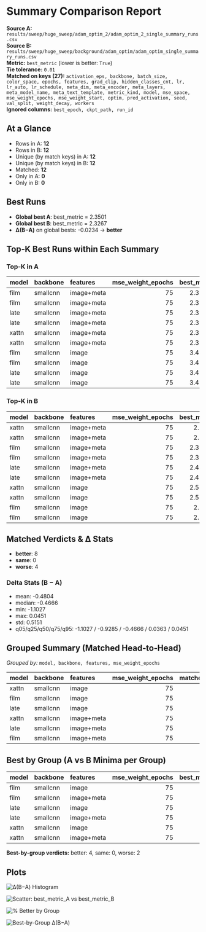 # Summary Comparison Report

**Source A:** `results/sweep/huge_sweep/adam_optim_2/adam_optim_2_single_summary_runs.csv`  
**Source B:** `results/sweep/huge_sweep/background/adam_optim/adam_optim_single_summary_runs.csv`  
**Metric:** `best_metric`  (lower is better: `True`)  
**Tie tolerance:** `0.01`  
**Matched on keys (27):** `activation_eps, backbone, batch_size, color_space, epochs, features, grad_clip, hidden_classes_cnt, lr, lr_auto, lr_schedule, meta_dim, meta_encoder, meta_layers, meta_model_name, meta_text_template, metric_kind, model, mse_space, mse_weight_epochs, mse_weight_start, optim, pred_activation, seed, val_split, weight_decay, workers`  
**Ignored columns:** `best_epoch, ckpt_path, run_id`

## At a Glance

- Rows in A: **12**
- Rows in B: **12**
- Unique (by match keys) in A: **12**
- Unique (by match keys) in B: **12**
- Matched: **12**
- Only in A: **0**
- Only in B: **0**

## Best Runs

- **Global best A**: best_metric = 2.3501
- **Global best B**: best_metric = 2.3267
- **Δ(B−A)** on global bests: -0.0234 → **better**

## Top‑K Best Runs within Each Summary

### Top‑K in A
| model   | backbone   | features   |   mse_weight_epochs |   best_metric |
|:--------|:-----------|:-----------|--------------------:|--------------:|
| film    | smallcnn   | image+meta |                  75 |       2.35006 |
| film    | smallcnn   | image+meta |                  75 |       2.35006 |
| late    | smallcnn   | image+meta |                  75 |       2.37568 |
| late    | smallcnn   | image+meta |                  75 |       2.37568 |
| xattn   | smallcnn   | image+meta |                  75 |       2.38813 |
| xattn   | smallcnn   | image+meta |                  75 |       2.38875 |
| film    | smallcnn   | image      |                  75 |       3.47031 |
| film    | smallcnn   | image      |                  75 |       3.47031 |
| late    | smallcnn   | image      |                  75 |       3.49255 |
| late    | smallcnn   | image      |                  75 |       3.49255 |

### Top‑K in B
| model   | backbone   | features   |   mse_weight_epochs |   best_metric |
|:--------|:-----------|:-----------|--------------------:|--------------:|
| xattn   | smallcnn   | image+meta |                  75 |       2.3267  |
| xattn   | smallcnn   | image+meta |                  75 |       2.3267  |
| film    | smallcnn   | image+meta |                  75 |       2.39517 |
| film    | smallcnn   | image+meta |                  75 |       2.39517 |
| late    | smallcnn   | image+meta |                  75 |       2.41201 |
| late    | smallcnn   | image+meta |                  75 |       2.41201 |
| xattn   | smallcnn   | image      |                  75 |       2.52045 |
| xattn   | smallcnn   | image      |                  75 |       2.52045 |
| film    | smallcnn   | image      |                  75 |       2.5418  |
| film    | smallcnn   | image      |                  75 |       2.5418  |

## Matched Verdicts & Δ Stats

- **better**: 8  
- **same**: 0  
- **worse**: 4  

### Delta Stats (B − A)

- mean: -0.4804
- median: -0.4666
- min: -1.1027
- max: 0.0451
- std: 0.5151
- q05/q25/q50/q75/q95: -1.1027 / -0.9285 / -0.4666 / 0.0363 / 0.0451

## Grouped Summary (Matched Head‑to‑Head)

_Grouped by:_ `model, backbone, features, mse_weight_epochs`

| model   | backbone   | features   |   mse_weight_epochs |   matched |   better |   same |   worse |   delta_mean |   delta_median |   pct_better |
|:--------|:-----------|:-----------|--------------------:|----------:|---------:|-------:|--------:|-------------:|---------------:|-------------:|
| xattn   | smallcnn   | image      |                  75 |         2 |        2 |      0 |       0 |   -1.10272   |     -1.10272   |          100 |
| film    | smallcnn   | image      |                  75 |         2 |        2 |      0 |       0 |   -0.928508  |     -0.928508  |          100 |
| late    | smallcnn   | image      |                  75 |         2 |        2 |      0 |       0 |   -0.871083  |     -0.871083  |          100 |
| xattn   | smallcnn   | image+meta |                  75 |         2 |        2 |      0 |       0 |   -0.0617391 |     -0.0617391 |          100 |
| late    | smallcnn   | image+meta |                  75 |         2 |        0 |      0 |       2 |    0.0363353 |      0.0363353 |            0 |
| film    | smallcnn   | image+meta |                  75 |         2 |        0 |      0 |       2 |    0.0451064 |      0.0451064 |            0 |

## Best by Group (A vs B Minima per Group)

| model   | backbone   | features   |   mse_weight_epochs |   best_metric_A_best |   best_metric_B_best |   delta_best_B_minus_A | verdict_best   |
|:--------|:-----------|:-----------|--------------------:|---------------------:|---------------------:|-----------------------:|:---------------|
| film    | smallcnn   | image      |                  75 |              3.47031 |              2.5418  |             -0.928508  | better         |
| film    | smallcnn   | image+meta |                  75 |              2.35006 |              2.39517 |              0.0451064 | worse          |
| late    | smallcnn   | image      |                  75 |              3.49255 |              2.62147 |             -0.871083  | better         |
| late    | smallcnn   | image+meta |                  75 |              2.37568 |              2.41201 |              0.0363353 | worse          |
| xattn   | smallcnn   | image      |                  75 |              3.62317 |              2.52045 |             -1.10272   | better         |
| xattn   | smallcnn   | image+meta |                  75 |              2.38813 |              2.3267  |             -0.0614277 | better         |

**Best-by-group verdicts:** better: 4, same: 0, worse: 2

## Plots

![Δ(B−A) Histogram](delta_histogram.png)

![Scatter: best_metric_A vs best_metric_B](scatter_A_vs_B.png)

![% Better by Group](grouped_pct_better.png)

![Best-by-Group Δ(B−A)](best_by_group_delta.png)

